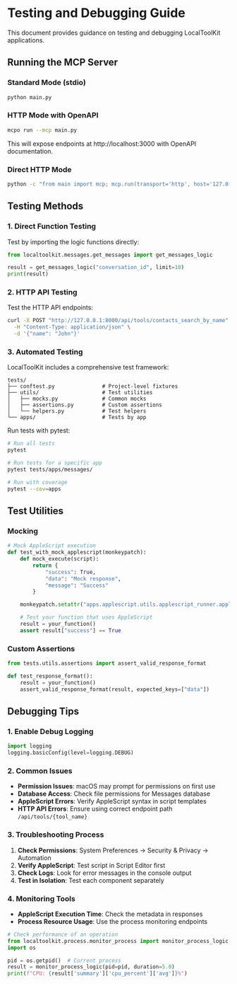 # Testing and Debugging Guide

This document provides guidance on testing and debugging LocalToolKit applications.

## Running the MCP Server

### Standard Mode (stdio)

```bash
python main.py
```

### HTTP Mode with OpenAPI

```bash
mcpo run --mcp main.py
```

This will expose endpoints at http://localhost:3000 with OpenAPI documentation.

### Direct HTTP Mode

```bash
python -c "from main import mcp; mcp.run(transport='http', host='127.0.0.1', port=8000)"
```

## Testing Methods

### 1. Direct Function Testing

Test by importing the logic functions directly:

```python
from localtoolkit.messages.get_messages import get_messages_logic

result = get_messages_logic("conversation_id", limit=10)
print(result)
```

### 2. HTTP API Testing

Test the HTTP API endpoints:

```bash
curl -X POST "http://127.0.0.1:8000/api/tools/contacts_search_by_name" \
  -H "Content-Type: application/json" \
  -d '{"name": "John"}'
```

### 3. Automated Testing

LocalToolKit includes a comprehensive test framework:

```
tests/
├── conftest.py               # Project-level fixtures
├── utils/                    # Test utilities
│   ├── mocks.py              # Common mocks
│   ├── assertions.py         # Custom assertions
│   └── helpers.py            # Test helpers
└── apps/                     # Tests by app
```

Run tests with pytest:

```bash
# Run all tests
pytest

# Run tests for a specific app
pytest tests/apps/messages/

# Run with coverage
pytest --cov=apps
```

## Test Utilities

### Mocking

```python
# Mock AppleScript execution
def test_with_mock_applescript(monkeypatch):
    def mock_execute(script):
        return {
            "success": True,
            "data": "Mock response",
            "message": "Success"
        }

    monkeypatch.setattr("apps.applescript.utils.applescript_runner.applescript_execute", mock_execute)

    # Test your function that uses AppleScript
    result = your_function()
    assert result["success"] == True
```

### Custom Assertions

```python
from tests.utils.assertions import assert_valid_response_format

def test_response_format():
    result = your_function()
    assert_valid_response_format(result, expected_keys=["data"])
```

## Debugging Tips

### 1. Enable Debug Logging

```python
import logging
logging.basicConfig(level=logging.DEBUG)
```

### 2. Common Issues

- **Permission Issues**: macOS may prompt for permissions on first use
- **Database Access**: Check file permissions for Messages database
- **AppleScript Errors**: Verify AppleScript syntax in script templates
- **HTTP API Errors**: Ensure using correct endpoint path `/api/tools/{tool_name}`

### 3. Troubleshooting Process

1. **Check Permissions**: System Preferences → Security & Privacy → Automation
2. **Verify AppleScript**: Test script in Script Editor first
3. **Check Logs**: Look for error messages in the console output
4. **Test in Isolation**: Test each component separately

### 4. Monitoring Tools

- **AppleScript Execution Time**: Check the metadata in responses
- **Process Resource Usage**: Use the process monitoring endpoints

```python
# Check performance of an operation
from localtoolkit.process.monitor_process import monitor_process_logic
import os

pid = os.getpid()  # Current process
result = monitor_process_logic(pid=pid, duration=5.0)
print(f"CPU: {result['summary']['cpu_percent']['avg']}%")
```
